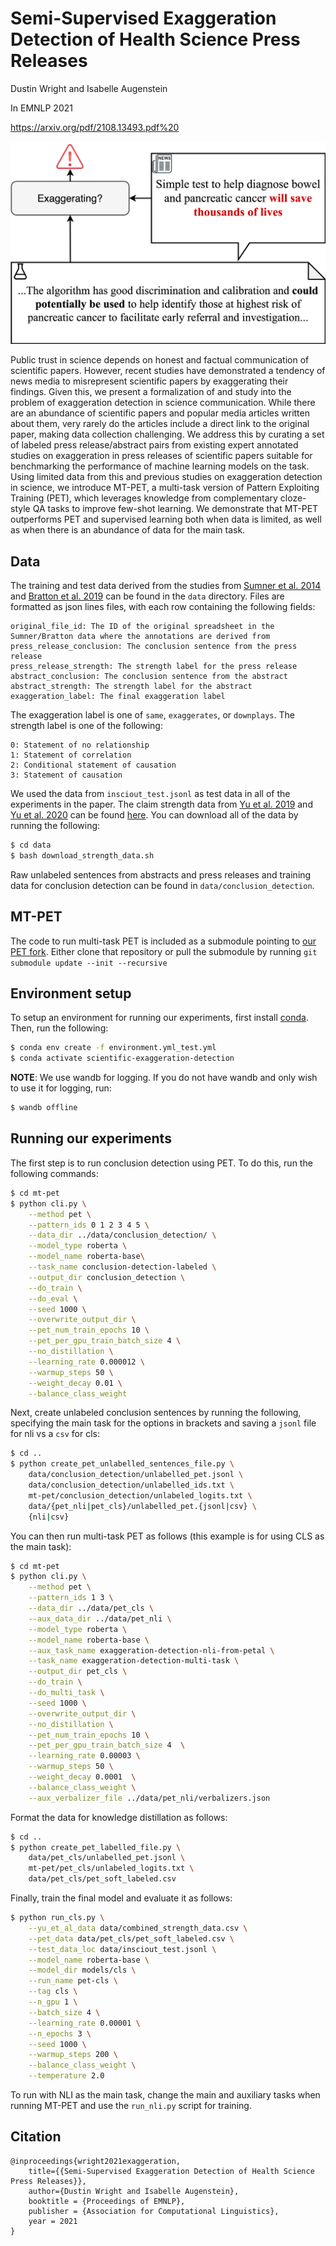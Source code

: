 # Semi-Supervised Exaggeration Detection of Health Science Press Releases

Dustin Wright and Isabelle Augenstein

In EMNLP 2021

https://arxiv.org/pdf/2108.13493.pdf%20

<p align="center">
  <img src="exaggeration.png" alt="Exaggeration Detection">
</p>

Public trust in science depends on honest and factual communication of scientific papers. However, recent studies have demonstrated a tendency of news media to misrepresent scientific papers by exaggerating their findings. Given this, we present a formalization of and study into the problem of exaggeration detection in science communication. While there are an abundance of scientific papers and popular media articles written about them, very rarely do the articles include a direct link to the original paper, making data collection challenging. We address this by curating a set of labeled press release/abstract pairs from existing expert annotated studies on exaggeration in press releases of scientific papers suitable for benchmarking the performance of machine learning models on the task. Using limited data from this and previous studies on exaggeration detection in science, we introduce MT-PET, a multi-task version of Pattern Exploiting Training (PET), which leverages knowledge from complementary cloze-style QA tasks to improve few-shot learning. We demonstrate that MT-PET outperforms PET and supervised learning both when data is limited, as well as when there is an abundance of data for the main task.

## Data

The training and test data derived from the studies from [Sumner et al. 2014](https://www.bmj.com/content/349/bmj.g7015) and [Bratton et al. 2019](https://pubmed.ncbi.nlm.nih.gov/31728413/#:~:text=Results%3A%20We%20found%20that%20the,inference%20from%20non%2Dhuman%20studies.) can be found in the `data` directory. Files are formatted as json lines files, with each row containing the following fields:

```
original_file_id: The ID of the original spreadsheet in the Sumner/Bratton data where the annotations are derived from
press_release_conclusion: The conclusion sentence from the press release
press_release_strength: The strength label for the press release
abstract_conclusion: The conclusion sentence from the abstract
abstract_strength: The strength label for the abstract
exaggeration_label: The final exaggeration label
```

The exaggeration label is one of `same`, `exaggerates`, or `downplays`. The strength label is one of the following:

```
0: Statement of no relationship
1: Statement of correlation
2: Conditional statement of causation
3: Statement of causation
```

We used the data from `insciout_test.jsonl` as test data in all of the experiments in the paper. The claim strength data from [Yu et al. 2019](https://aclanthology.org/D19-1473/) and [Yu et al. 2020](https://aclanthology.org/2020.coling-main.427/) can be found [here](https://github.com/junwang4/correlation-to-causation-exaggeration/tree/master/data). You can download all of the data by running the following:

```bash
$ cd data
$ bash download_strength_data.sh
```

Raw unlabeled sentences from abstracts and press releases and training data for conclusion detection can be found in `data/conclusion_detection`.

## MT-PET

The code to run multi-task PET is included as a submodule pointing to [our PET fork](https://github.com/dwright37/mt-pet). Either clone that repository or pull the submodule by running `git submodule update --init --recursive`

## Environment setup

To setup an environment for running our experiments, first install [conda](https://www.anaconda.com/products/individual). Then, run the following:

```bash
$ conda env create -f environment.yml_test.yml
$ conda activate scientific-exaggeration-detection
```

**NOTE**: We use wandb for logging. If you do not have wandb and only wish to use it for logging, run:

```bash
$ wandb offline
```

## Running our experiments

The first step is to run conclusion detection using PET. To do this, run the following commands:

```bash
$ cd mt-pet
$ python cli.py \
    --method pet \
    --pattern_ids 0 1 2 3 4 5 \
    --data_dir ../data/conclusion_detection/ \
    --model_type roberta \
    --model_name roberta-base\
    --task_name conclusion-detection-labeled \
    --output_dir conclusion_detection \
    --do_train \
    --do_eval \
    --seed 1000 \
    --overwrite_output_dir \
    --pet_num_train_epochs 10 \
    --pet_per_gpu_train_batch_size 4 \
    --no_distillation \
    --learning_rate 0.000012 \
    --warmup_steps 50 \
    --weight_decay 0.01 \
    --balance_class_weight
```

Next, create unlabeled conclusion sentences by running the following, specifying the main task for the options in brackets and saving a `jsonl` file for nli vs a `csv` for cls:

```bash
$ cd ..
$ python create_pet_unlabelled_sentences_file.py \
    data/conclusion_detection/unlabelled_pet.jsonl \
    data/conclusion_detection/unlabelled_ids.txt \
    mt-pet/conclusion_detection/unlabeled_logits.txt \
    data/{pet_nli|pet_cls}/unlabelled_pet.{jsonl|csv} \
    {nli|csv}
```

You can then run multi-task PET as follows (this example is for using CLS as the main task):

```bash
$ cd mt-pet
$ python cli.py \
    --method pet \
    --pattern_ids 1 3 \
    --data_dir ../data/pet_cls \
    --aux_data_dir ../data/pet_nli \
    --model_type roberta \
    --model_name roberta-base \
    --aux_task_name exaggeration-detection-nli-from-petal \
    --task_name exaggeration-detection-multi-task \
    --output_dir pet_cls \
    --do_train \
    --do_multi_task \
    --seed 1000 \
    --overwrite_output_dir \
    --no_distillation \
    --pet_num_train_epochs 10 \
    --pet_per_gpu_train_batch_size 4  \
    --learning_rate 0.00003 \
    --warmup_steps 50 \
    --weight_decay 0.0001  \
    --balance_class_weight \
    --aux_verbalizer_file ../data/pet_nli/verbalizers.json
```

Format the data for knowledge distillation as follows:

```bash
$ cd ..
$ python create_pet_labelled_file.py \
    data/pet_cls/unlabelled_pet.jsonl \
    mt-pet/pet_cls/unlabeled_logits.txt \
    data/pet_cls/pet_soft_labeled.csv
```

Finally, train the final model and evaluate it as follows:

```bash
$ python run_cls.py \
    --yu_et_al_data data/combined_strength_data.csv \
    --pet_data data/pet_cls/pet_soft_labeled.csv \
    --test_data_loc data/insciout_test.jsonl \
    --model_name roberta-base \
    --model_dir models/cls \
    --run_name pet-cls \
    --tag cls \
    --n_gpu 1 \
    --batch_size 4 \
    --learning_rate 0.00001 \
    --n_epochs 3 \
    --seed 1000 \
    --warmup_steps 200 \
    --balance_class_weight \
    --temperature 2.0
```

To run with NLI as the main task, change the main and auxiliary tasks when running MT-PET and use the `run_nli.py` script for training.

## Citation

```
@inproceedings{wright2021exaggeration,
    title={{Semi-Supervised Exaggeration Detection of Health Science Press Releases}},
    author={Dustin Wright and Isabelle Augenstein},
    booktitle = {Proceedings of EMNLP},
    publisher = {Association for Computational Linguistics},
    year = 2021
}
```
